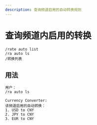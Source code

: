 ```yaml
---
description: 查询频道启用的自动转换规则
---
```


# 查询频道内启用的转换

```
/rate auto list
/ra auto ls
/转换列表
```

## 用法

```
用户：
/ra auto ls

Currency Converter:
该频道启用的自动转换：
1. USD to CNY
2. JPY to CNY
3. EUR to CNY
```
